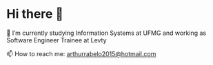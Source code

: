 # Hi there 👋

🔭 I’m currently studying Information Systems at UFMG and working as Software Engineer Trainee at Levty

📫 How to reach me: arthurrabelo2015@hotmail.com
